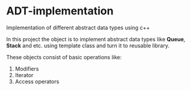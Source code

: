 # ADT-implementation
Implementation of different abstract data types using c++

In this project the object is to implement abstract data types like **Queue**, **Stack** and etc. using template class and turn it to reusable library.

These objects consist of basic operations like:
1. Modifiers
2. Iterator
3. Access operators
